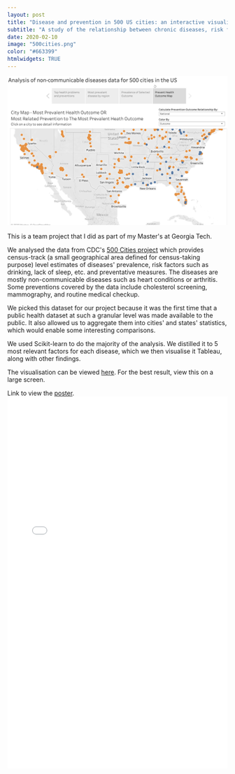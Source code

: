 ```yaml
---
layout: post
title: "Disease and prevention in 500 US cities: an interactive visualisation"
subtitle: "A study of the relationship between chronic diseases, risk factors, and preventions in 500 US cities"
date: 2020-02-10
image: "500cities.png"
color: "#663399"
htmlwidgets: TRUE
---
```


![](/assets/images/500cities_screenshot.png)

This is a team project that I did as part of my Master's at Georgia Tech.

We analysed the data from CDC's [500 Cities project](https://www.cdc.gov/500cities/index.htm) which provides census-track (a small geographical area defined for census-taking purpose) level estimates of diseases' prevalence, risk factors such as drinking, lack of sleep, etc. and preventative measures. The diseases are mostly non-communicable diseases such as heart conditions or arthritis. Some preventions covered by the data include cholesterol screening, mammography, and routine medical checkup.

We picked this dataset for our project because it was the first time that a public health dataset at such a granular level was made available to the public. It also allowed us to aggregate them into cities' and states' statistics, which would enable some interesting comparisons.

We used Scikit-learn to do the majority of the analysis. We distilled it to 5 most relevant factors for each disease, which we then visualise it Tableau, along with other findings.

The visualisation can be viewed [here](https://public.tableau.com/profile/tri1422#!/vizhome/VizExamples2019_1_2_15543742823730/Story). For the best result, view this on a large screen.

Link to view the [poster](/assets/files/500cities.pdf).
<embed style="width:100%; height:850px" src="/assets/files/500cities.pdf" type="application/pdf" />

